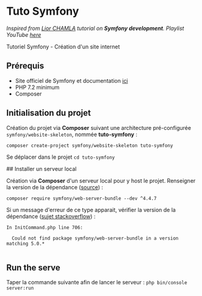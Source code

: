 # Tuto Symfony

*Inspired from [Lior CHAMLA](https://www.youtube.com/channel/UCS71mal_TkTW_PpZR9YLpIA "Lior CHAMLA") tutorial on **Symfony development**. Playlist YouTube [here](https://www.youtube.com/playlist?list=PLpUhHhXoxrjdQLodxlHFY09_9XzqdPBW8 "Syfony Development")*

Tutoriel Symfony - Création d'un site internet

## Prérequis

- Site officiel de Symfony et documentation [ici](https://symfony.com/ "Symfony official website")
- PHP 7.2 minimum
- Composer

## Initialisation du projet

Création du projet via **Composer** suivant une architecture pré-configurée `symfony/website-skeleton`, nommée **tuto-symfony** :

`composer create-project symfony/website-skeleton tuto-symfony`

Se déplacer dans le projet `cd tuto-symfony`

## Installer un serveur local

Création via **Composer** d'un serveur local pour y host le projet. Renseigner la version de la dépendance ([source](https://packagist.org/packages/symfony/web-server-bundle "Packagist Symfony server")) :

`composer require symfony/web-server-bundle --dev ^4.4.7`

Si un message d'erreur de ce type apparait, vérifier la version de la dépendance ([sujet stackoverflow](https://stackoverflow.com/a/59542164/7998119 "StackOverflow")) :

```shell
In InitCommand.php line 706:
                                                                                
  Could not find package symfony/web-server-bundle in a version matching 5.0.*  
                                                                                
```

## Run the serve

Taper la commande suivante afin de lancer le serveur : `php bin/console server:run`